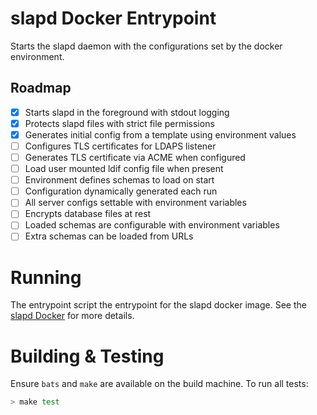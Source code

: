 # slapd Docker Entrypoint

Starts the slapd daemon with the configurations set by the docker environment.

## Roadmap

- [x] Starts slapd in the foreground with stdout logging
- [x] Protects slapd files with strict file permissions
- [x] Generates initial config from a template using environment values
- [ ] Configures TLS certificates for LDAPS listener
- [ ] Generates TLS certificate via ACME when configured
- [ ] Load user mounted ldif config file when present
- [ ] Environment defines schemas to load on start
- [ ] Configuration dynamically generated each run
- [ ] All server configs settable with environment variables
- [ ] Encrypts database files at rest
- [ ] Loaded schemas are configurable with environment variables
- [ ] Extra schemas can be loaded from URLs

# Running

The entrypoint script the entrypoint for the slapd docker image.  See the [slapd Docker](../README.md) for more details.

# Building & Testing

Ensure `bats` and `make` are available on the build machine.  To run all tests:
```bash
> make test
```

